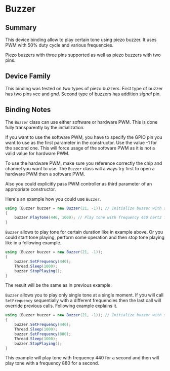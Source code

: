 ﻿
# Buzzer

  

## Summary

This device binding allow to play certain tone using piezo buzzer. It uses PWM with 50% duty cycle and various frequencies.

Piezo buzzers with three pins supported as well as piezo buzzers with two pins.

  

## Device Family

This binding was tested on two types of piezo buzzers. First type of buzzer has two pins *vcc* and *gnd*. Second type of buzzers has addition *signal* pin.
  


## Binding Notes

The  `Buzzer`  class can use either software or hardware PWM. This is done fully transparently by the initialization.

If you want to use the software PWM, you have to specify the GPIO pin you want to use as the first parameter in the constructor. Use the value -1 for the second one. This will force usage of the software PWM as it is not a valid value for hardware PWM.

To use the hardware PWM, make sure you reference correctly the chip and channel you want to use. The  `Buzzer`  class will always try first to open a hardware PWM then a software PWM.

Also you could explicitly pass PWM controller as third parameter of an appropriate constructor.

Here's an example how you could use `Buzzer`.
```csharp
using (Buzzer buzzer = new Buzzer(21, -1)); // Initialize buzzer with software PWM connected to pin 21.
{
	buzzer.PlayTone(440, 1000); // Play tone with frequency 440 hertz for one second.
}
```
`Buzzer` allows to play tone for certain duration like in example above.
Or you could start tone playing, perform some operation and then stop tone playing like in a following example.
```csharp
using (Buzzer buzzer = new Buzzer(21, -1));
{
	buzzer.SetFrequency(440);
	Thread.Sleep(1000);
	buzzer.StopPlaying();
}
```
The result will be the same as in previous example.

`Buzzer` allows you to play only single tone at a single moment. If you will call `SetFrequency` sequentially with a different frequencies then the last call will override previous calls. Following example explains it.
```csharp
using (Buzzer buzzer = new Buzzer(21, -1)); // Initialize buzzer with software PWM connected to pin 21.
{
	buzzer.SetFrequency(440);
	Thread.Sleep(1000);
	buzzer.SetFrequency(880);
	Thread.Sleep(1000);
	buzzer.StopPlaying();
}
```
This example will play tone with frequency 440 for a second and then will play tone with a frequency 880 for a second.